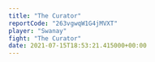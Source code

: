 ```yaml
---
title: "The Curator"
reportCode: "263vgwqW1G4jMVXT"
player: "Swanay"
fight: "The Curator"
date: 2021-07-15T18:53:21.415000+00:00
---
```

